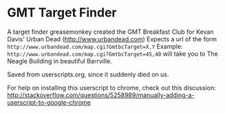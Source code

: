 # GMT Target Finder
A target finder greasemonkey created the GMT Breakfast Club for Kevan Davis' Urban Dead (http://www.urbandead.com)
Expects a url of the form 
`http://www.urbandead.com/map.cgi?GmtbcTarget=X,Y`
Example:
`http://www.urbandead.com/map.cgi?GmtbcTarget=45,40`
will take you to The Neagle Building in beautiful Barrville.

Saved from userscripts.org, since it suddenly died on us.

For help on installing this userscript to chrome, check out this discussion: http://stackoverflow.com/questions/5258989/manually-adding-a-userscript-to-google-chrome
